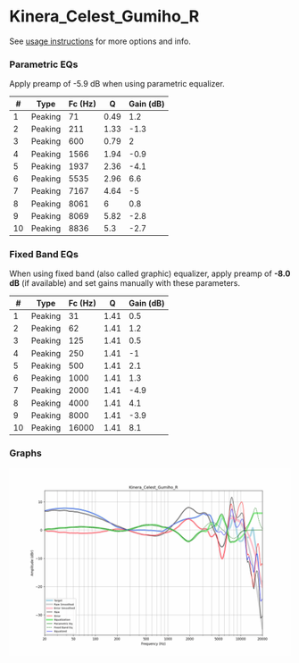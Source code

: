 # Kinera_Celest_Gumiho_R
See [usage instructions](https://github.com/jaakkopasanen/AutoEq#usage) for more options and info.

### Parametric EQs
Apply preamp of -5.9 dB when using parametric equalizer.

|   # | Type    |   Fc (Hz) |    Q |   Gain (dB) |
|-----|---------|-----------|------|-------------|
|   1 | Peaking |        71 | 0.49 |         1.2 |
|   2 | Peaking |       211 | 1.33 |        -1.3 |
|   3 | Peaking |       600 | 0.79 |         2   |
|   4 | Peaking |      1566 | 1.94 |        -0.9 |
|   5 | Peaking |      1937 | 2.36 |        -4.1 |
|   6 | Peaking |      5535 | 2.96 |         6.6 |
|   7 | Peaking |      7167 | 4.64 |        -5   |
|   8 | Peaking |      8061 | 6    |         0.8 |
|   9 | Peaking |      8069 | 5.82 |        -2.8 |
|  10 | Peaking |      8836 | 5.3  |        -2.7 |

### Fixed Band EQs
When using fixed band (also called graphic) equalizer, apply preamp of **-8.0 dB** (if available) and set gains manually with these parameters.

|   # | Type    |   Fc (Hz) |    Q |   Gain (dB) |
|-----|---------|-----------|------|-------------|
|   1 | Peaking |        31 | 1.41 |         0.5 |
|   2 | Peaking |        62 | 1.41 |         1.2 |
|   3 | Peaking |       125 | 1.41 |         0.5 |
|   4 | Peaking |       250 | 1.41 |        -1   |
|   5 | Peaking |       500 | 1.41 |         2.1 |
|   6 | Peaking |      1000 | 1.41 |         1.3 |
|   7 | Peaking |      2000 | 1.41 |        -4.9 |
|   8 | Peaking |      4000 | 1.41 |         4.1 |
|   9 | Peaking |      8000 | 1.41 |        -3.9 |
|  10 | Peaking |     16000 | 1.41 |         8.1 |

### Graphs
![](./Kinera_Celest_Gumiho_R.png)
